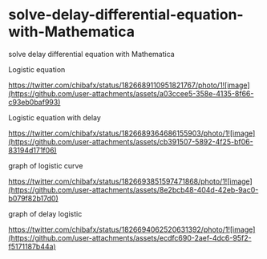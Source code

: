 # solve-delay-differential-equation-with-Mathematica
solve delay differential equation with Mathematica

Logistic equation

https://twitter.com/chibafx/status/1826689110951821767/photo/1![image](https://github.com/user-attachments/assets/a03ccee5-358e-4135-8f66-c93eb0baf993)

Logistic equation with delay

https://twitter.com/chibafx/status/1826689364686155903/photo/1![image](https://github.com/user-attachments/assets/cb391507-5892-4f25-bf06-83194d171f06)

graph of logistic curve

https://twitter.com/chibafx/status/1826693851597471868/photo/1![image](https://github.com/user-attachments/assets/8e2bcb48-404d-42eb-9ac0-b079f82b17d0)

graph of delay logistic

https://twitter.com/chibafx/status/1826694062520631392/photo/1![image](https://github.com/user-attachments/assets/ecdfc690-2aef-4dc6-95f2-f5171187b44a)


